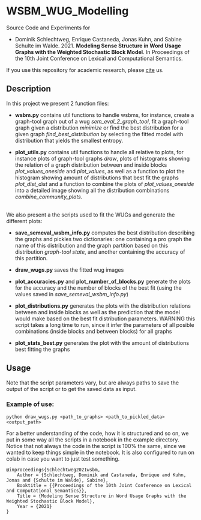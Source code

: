 # WSBM_WUG_Modelling
Source Code and Experiments for

- Dominik Schlechtweg, Enrique Castaneda, Jonas Kuhn, and Sabine Schulte im Walde. 2021. **Modeling Sense Structure in Word Usage Graphs with the Weighted Stochastic Block Model**. In Proceedings of the 10th Joint Conference on Lexical and Computational Semantics.

If you use this repository for academic research, please [cite](#bibtex) us.


## Description

In this project we present 2 function files:

* **wsbm.py** contains util functions to handle wsbms, for instance, create a graph-tool graph out of a wug *sem_eval_2_graph_tool*, fit a graph-tool graph given a distribution *minimize* or find the best distribution for a given graph *find_best_distribution* by selecting the fitted model with distribution that yields the smallest entropy.

* **plot_utils.py** contains util functions to handle all relative to plots, for instance plots of graph-tool graphs *draw*, plots of histograms showing the relation of a graph distribution between and inside blocks *plot_values_oneside* and *plot_values*, as well as a function to plot the histogram showing amount of distributions that best fit the graphs *plot_dist_dist* and a function to combine the plots of *plot_values_oneside* into a detailed image showing all the distribution combinations *combine_community_plots*.  

<br>
We also present a the scripts used to fit the WUGs and generate the different plots:

* **save_semeval_wsbm_info.py** computes the best distribution describing the graphs and pickles two dictionaries: one containing a pro graph the name of this distribution and the graph partition based on this distribution *graph-tool state*, and another containing the accuracy of this partition.

* **draw_wugs.py** saves the fitted wug images

* **plot_accuracies.py** and **plot_number_of_blocks.py** generate the plots for the accuracy and the number of blocks of the best fit (using the values saved in *save_semeval_wsbm_info.py*) 

* **plot_distributions.py** generates the plots with the distribution relations between and inside blocks as well as the prediction that the model would make based on the best fit distribution parameters. WARNING this script takes a long time to run, since it infer the parameters of all posible combinations (inside blocks and between blocks) for all graphs

* **plot_stats_best.py** generates the plot with the amount of distributions best fitting the graphs

## Usage

Note that the script parameters vary, but are always paths to save the output of the script or to get the saved data as input.

### Example of use:

`python draw_wugs.py <path_to_graphs> <path_to_pickled_data> <output_path>`

For a better understanding of the code, how it is structured and so on, we put in some way all the scripts in a notebook in the example directory. Notice that not always the code in the script is 100% the same, since we wanted to keep things simple in the notebook. It is also configured to run on colab in case you want to just test something. 

```
@inproceedings{Schlechtweg2021wsbm,
	Author = {Schlechtweg, Dominik and Castaneda, Enrique and Kuhn, Jonas and {Schulte im Walde}, Sabine},
	Booktitle = {{Proceedings of the 10th Joint Conference on Lexical and Computational Semantics}},
	Title = {Modeling Sense Structure in Word Usage Graphs with the Weighted Stochastic Block Model},
	Year = {2021}
}
```

